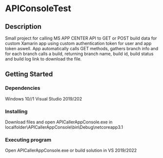 # APIConsoleTest



## Description

Small project for calling MS APP CENTER API to GET or POST build data for custom Xamarin app using custom authentication token for user and app token aswell. 
App automatically calls GET methods, gathers branch info and for each branch calls a build, returning branch name, build id, build status and build log link to download the file.

## Getting Started

### Dependencies

Windows 10//1
Visual Studio 2019/202

### Installing

Download files and open APICallerAppConsole.exe in localfolder\APICallerAppConsole\bin\Debug\netcoreapp3.1

### Executing program

Open APICallerAppConsole.exe or build solution in VS 2019/2022

